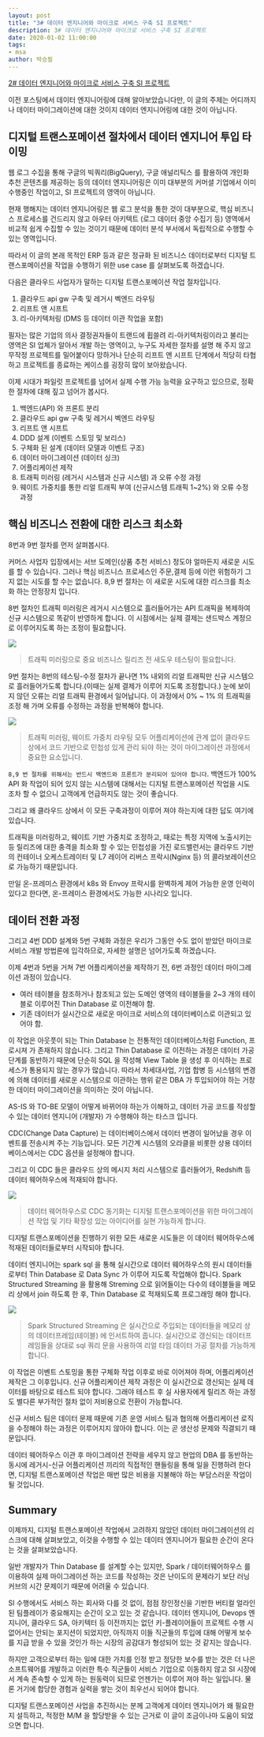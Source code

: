 ```yaml
---
layout: post
title: "3# 데이터 엔지니어와 마이크로 서비스 구축 SI 프로젝트"
description: 3# 데이터 엔지니어와 마이크로 서비스 구축 SI 프로젝트
date: 2020-01-02 11:00:00
tags:
- msa
author: 박승필
---
```


[2# 데이터 엔지니어와 마이크로 서비스 구축 SI 프로젝트](https://megazonedsg.github.io/data-engineer-and-msa-2/)

이전 포스팅에서 데이터 엔지니어링에 대해 알아보았습니다만, 이 글의 주제는 어디까지나 데이터 마이그레이션에 대한 것이지 데이터 엔지니어링에 대한 것이 아닙니다. 

## 디지털 트랜스포메이션 절차에서 데이터 엔지니어 투입 타이밍

웹 로그 수집을 통해 구글의 빅쿼리(BigQuery), 구글 애널리틱스 를 활용하여 개인화 추천 콘텐츠를 제공하는 등의 데이터 엔지니어링은 이미 대부분의 커머셜 기업에서 이미 수행중인 작업이고, SI 프로젝트의 영역이 아닙니다. 

현재 행해지는 데이터 엔지니어링은 웹 로그 분석을 통한 것이 대부분으로, 핵심 비즈니스 프로세스를 건드리지 않고 아우터 아키텍트 (로그 데이터 중앙 수집기 등) 영역에서 비교적 쉽게 수집할 수 있는 것이기 때문에 데이터 분석 부서에서 독립적으로 수행할 수 있는 영역입니다.

따라서 이 글의 본래 목적인 ERP 등과 같은 정규화 된 비즈니스 데이터로부터 디지털 트랜스포메이션을 작업을 수행하기 위한 use case 를 살펴보도록 하겠습니다.

다음은 클라우드 사업자가 말하는 디지털 트랜스포메이션 작업 절차입니다.

1. 클라우드 api gw 구축 및 레거시 벡엔드 라우팅
2. 리프트 앤 시프트
3. 리-아키텍처링 (DMS 등 데이터 이관 작업을 포함)

필자는 많은 기업의 의사 결정권자들이 트랜드에 휩쓸려 리-아키텍처링이라고 불리는 영역은 SI 업체가 알아서 개발 하는 영역이고, 누구도 자세한 절차를 설명 해 주지 않고 무작정 프로젝트를 밀어붙이다 망하거나 단순히 리프트 앤 시프트 단계에서 적당히 타협하고 프로젝트를 종료하는 케이스를 굉장히 많이 보아왔습니다.

이제 시대가 파일럿 프로젝트를 넘어서 실제 수행 가능 능력을 요구하고 있으므로, 정확한 절차에 대해 짚고 넘어가 봅시다.

1. 백엔드(API) 와 프론트 분리
2. 클라우드 api gw 구축 및 레거시 벡엔드 라우팅
3. 리프트 앤 시프트
4. DDD 설계 (이벤트 스토밍 및 보리스)
5. 구체화 된 설계 (데이터 모델과 이벤트 구조)
6. 데이터 마이그레이션 (데이터 싱크)
7. 어플리케이션 제작
8. 트래픽 미러링 (레거시 시스템과 신규 시스템) 과 오류 수정 과정
9. 웨이트 가중치를 통한 리얼 트래픽 부여 (신규시스템 트래픽 1~2%) 와 오류 수정 과정

## 핵심 비즈니스 전환에 대한 리스크 최소화

8번과 9번 절차를 먼저 살펴봅시다. 

커머스 사업자 입장에서는 서브 도메인(상품 추천 서비스) 정도야 얼마든지 새로운 시도를 할 수 있습니다. 그러나 핵심 비즈니스 프로세스인 주문,결제 등에 이런 위험하기 그지 없는 시도를 할 수는 없습니다. 8,9 번 절차는 이 새로운 시도에 대한 리스크를 최소화 하는 안정장치 입니다. 

8번 절차인 트래픽 미러링은 레거시 시스템으로 흘러들어가는 API 트래픽을 복제하여 신규 시스템으로 똑같이 반영하게 합니다.
이 시점에서는 실제 결제는 샌드박스 계정으로 이루어지도록 하는 조정이 필요합니다.

![](https://www.javacodegeeks.com/wp-content/uploads/2018/02/httpbindemo-1.png)

> 트래픽 미러링으로 중요 비즈니스 릴리즈 전 새도우 테스팅이 필요합니다.

9번 절차는 8번의 테스팅-수정 절차가 끝나면 1% 내외의 리얼 트래픽만 신규 시스템으로 흘러들어가도록 합니다.(이때는 실제 결제가 이루어 지도록 조정합니다.) 눈에 보이지 않던 오류는 리얼 트래픽 환경에서 일어납니다. 이 과정에서 0% ~ 1% 의 트래픽을 조정 해 가며 오류를 수정하는 과정을 반복해야 합니다.

![](https://d2908q01vomqb2.cloudfront.net/cb4e5208b4cd87268b208e49452ed6e89a68e0b8/2016/10/26/Upgrades_Image1.jpeg)

> 트래픽 미러링, 웨이트 가중치 라우팅 모두 어플리케이션에 관계 없이 클라우드 상에서 코드 기반으로 민첩성 있게 관리 되야 하는 것이 마이그레이션 과정에서 중요한 요소입니다. 

`8,9 번 절차를 위해서는 반드시 백엔드와 프론트가 분리되어 있어야 합니다`. 백엔드가 100% API 화 작업이 되어 있지 않는 시스템에 대해서는 디지털 트랜스포메이션 작업을 시도 조차 할 수 없으니 고객에게 언급하지도 않는 것이 좋습니다.

그리고 왜 클라우드 상에서 이 모든 구축과정이 이루어 져야 하는지에 대한 답도 여기에 있습니다. 

트래픽을 미러링하고, 웨이트 기반 가중치로 조정하고, 때로는 특정 지역에 노출시키는 등 릴리즈에 대한 충격을 최소화 할 수 있는 민첩성을 가진 로드밸런서는 클라우드 기반의 컨테이너 오케스트레이터 및 L7 레이어 리버스 프락시(Nginx 등) 의 콜라보레이션으로 가능하기 때문입니다.

만일 온-프레미스 환경에서 k8s 와 Envoy 프락시를 완벽하게 제어 가능한 운영 인력이 있다고 한다면, 온-프레미스 환경에서도 가능한 시나리오 입니다.

## 데이터 전환 과정

그리고 4번 DDD 설계와 5번 구체화 과정은 우리가 그동안 수도 없이 받았던 마이크로 서비스 개발 방법론에 입각하므로, 자세한 설명은 넘어가도록 하겠습니다.

이제 4번과 5번을 거쳐 7번 어플리케이션을 제작하기 전, 6번 과정인 데이터 마이그레이션 과정이 있습니다.

- 여러 테이블을 참조하거나 참조되고 있는 도메인 영역의 테이블들을 2~3 개의 테이블로 이루어진 Thin Database 로 이전해야 함.
- 기존 데이터가 실시간으로 새로운 마이크로 서비스의 데이터베이스로 이관되고 있어야 함.

이 작업은 아웃풋이 되는 Thin Database 는 전통적인 데이터베이스처럼 Function, 프로시져 가 존재하지 않습니다.
그리고 Thin Database 로 이전하는 과정은 데이터 가공 단계를 동반하기 때문에 단순히 SQL 을 작성해 View Table 을 생성 후 이식하는 프로세스가 통용되지 않는 경우가 많습니다.
따라서 차세대사업, 기업 합병 등 시스템의 변경에 의해 데이터를 새로운 시스템으로 이관하는 행위 같은 DBA 가 투입되어야 하는 거창한 데이터 마이그레이션을 의미하는 것이 아닙니다.

AS-IS 와 TO-BE 모델이 어떻게 바뀌어야 하는가 이해하고, 데이터 가공 코드를 작성할 수 있는 데이터 엔지니어 (개발자) 가 수행해야 하는 타스크 입니다.

CDC(Change Data Capture) 는 데이터베이스에서 데이터 변경이 일어났을 경우 이벤트를 전송시켜 주는 기능입니다.
모든 기간계 시스템의 오라클을 비롯한 상용 데이터베이스에서는 CDC 옵션을 설정해야 합니다.

그리고 이 CDC 들은 클라우드 상의 메시지 처리 시스템으로 흘러들어가, Redshift 등 데이터 웨어하우스에 적재되야 합니다.

![](https://d2908q01vomqb2.cloudfront.net/b6692ea5df920cad691c20319a6fffd7a4a766b8/2019/06/28/A.png)

> 데이터 웨어하우스로 CDC 동기화는 디지털 트랜스포메이션을 위한 마이그레이션 작업 및 기타 확장성 있는 아이디어를 실현 가능하게 합니다.

디지털 트랜스포메이션을 진행하기 위한 모든 새로운 시도들은 이 데이터 웨어하우스에 적재된 데이터들로부터 시작되야 합니다.

데이터 엔지니어는 spark sql 을 통해 실시간으로 데이터 웨어하우스의 원시 데이터들로부터 Thin Database 로 Data Sync 가 이루어 지도록 작업해야 합니다.
Spark Structured Streaming 을 활용해 Streming 으로 읽어들이는 다수의 테이블들을 메모리 상에서 join 하도록 한 후, Thin Database 로 적재되도록 프로그래밍 해야 합니다.

![](https://databricks.com/wp-content/uploads/2016/07/image01-1.png)

> Spark Structured Streaming 은 실시간으로 주입되는 데이터들을 메모리 상의 데이터프레임(테이블) 에 인서트하여 줍니다. 실시간으로 갱신되는 데이터프레임들을 상대로 sql 쿼리 문을 사용하여 리얼 타임 데이터 가공 절차를 가능하게 합니다.

이 작업은 이벤트 스토밍을 통한 구체화 작업 이후로 바로 이어져야 하며, 어플리케이션 제작은 그 이후입니다.
신규 어플리케이션 제작 과정은 이 실시간으로 갱신되는 실제 데이터를 바탕으로 테스트 되야 합니다.
그래야 테스트 후 실 사용자에게 릴리즈 하는 과정도 별다른 부가적인 절차 없이 저비용으로 전환이 가능합니다.

신규 서비스 팀은 데이터 문제 때문에 기존 운영 서비스 팀과 협의해 어플리케이션 로직을 수정해야 하는 과정은 이루어지지 않아야 합니다. 이는 곧 생산성 문제와 직결되기 때문입니다.

데이터 웨어하우스 이관 후 마이그레이션 전략을 세우지 않고 현업의 DBA 를 동반하는 동시에 레거시-신규 어플리케이션 끼리의 직접적인 핸들링을 통해 일을 진행하려 한다면, 디지털 트랜스포메이션 작업은 매번 많은 비용을 지불해야 하는 부담스러운 작업이 될 것입니다.

## Summary

이제까지, 디지털 트랜스포메이션 작업에서 고려하지 않았던 데이터 마이그레이션의 리스크에 대해 살펴보았고, 이것을 수행할 수 있는 데이터 엔지니어가 필요한 순간이 온다는 것을 살펴보았습니다.

일반 개발자가 Thin Database 를 설계할 수는 있지만, Spark / 데이터웨어하우스 를 이용하여 실제 마이그레이션 하는 코드를 작성하는 것은 난이도의 문제라기 보단 러닝 커브의 시간 문제이기 때문에 어려울 수 있습니다.

SI 수행에서도 서비스 하는 회사와 다를 것 없이, 점점 장인정신을 기반한 버티컬 얼라인된 팀플레이가 중요해지는 순간이 오고 있는 것 같습니다. 데이터 엔지니어, Devops 엔지니어, 클라우드 SA, 아키텍터 등 이전까지는 없던 키-플레이어들이 프로젝트 수행 시 없어서는 안되는 포지션이 되었지만, 아직까지 이들 직군들의 투입에 대해 어떻게 보수를 지급 받을 수 있을 것인가 하는 시장의 공감대가 형성되어 있는 것 같지는 않습니다. 

하지만 고객으로부터 하는 일에 대한 가치를 인정 받고 정당한 보수를 받는 것은 더 나은 소프트웨어를 개발하고 이러한 특수 직군들이 서비스 기업으로 이동하지 않고 SI 시장에서 계속 존속할 수 있게 하는 원동력이 되므로 언젠가는 이루어 져야 하는 일입니다. 물론 거기에 합당한 경험과 실력을 쌓는 것이 최우선시 되어야 합니다.

디지털 트랜스포메이션 사업을 추진하시는 분께 고객에게 데이터 엔지니어가 왜 필요한지 설득하고, 적정한 M/M 을 할당받을 수 있는 근거로 이 글이 조금이나마 도움이 되었으면 합니다.
